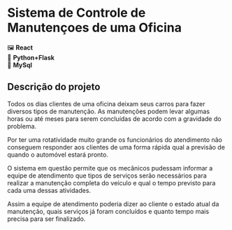 # Sistema de Controle de Manutençoes de uma Oficina

 🖼️ **React**  
 🎒 **Python+Flask**  
 📀 **MySql**


## Descrição do projeto

Todos os dias clientes de uma oficina deixam seus carros para fazer diversos tipos de manutenção.
As manutenções podem levar algumas horas ou até meses para serem concluídas de acordo com a gravidade
 do problema.

Por ter uma rotatividade muito grande os funcionários do atendimento não conseguem responder aos 
clientes de uma forma rápida qual a previsão de quando o automóvel estará pronto.

O sistema em questão permite que os mecânicos pudessam informar a equipe de atendimento que tipos de serviços serão necessários para realizar a manutenção completa 
do veículo e qual o tempo previsto para cada uma dessas atividades.

Assim a equipe de atendimento poderia dizer ao cliente o estado atual da manutenção, quais serviços 
já foram concluídos e quanto tempo mais precisa para ser finalizado.
